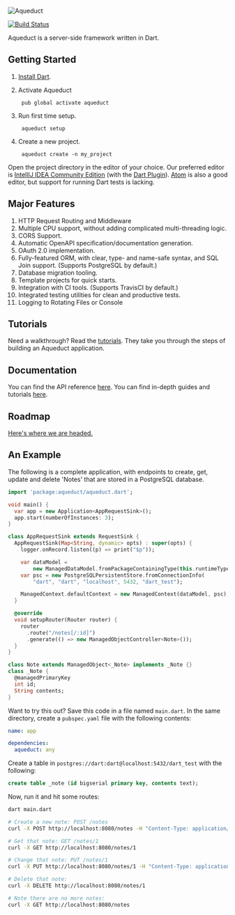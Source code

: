 ![Aqueduct](https://raw.githubusercontent.com/stablekernel/aqueduct/master/images/aqueduct.png)

[![Build Status](https://travis-ci.org/stablekernel/aqueduct.svg?branch=master)](https://travis-ci.org/stablekernel/aqueduct)

Aqueduct is a server-side framework written in Dart.

## Getting Started

1. [Install Dart](https://www.dartlang.org/install).
2. Activate Aqueduct

        pub global activate aqueduct

3. Run first time setup.

        aqueduct setup

4. Create a new project.

        aqueduct create -n my_project

Open the project directory in the editor of your choice. Our preferred editor is [IntellIJ IDEA Community Edition](https://www.jetbrains.com/idea/download/) (with the [Dart Plugin](https://plugins.jetbrains.com/plugin/6351)). [Atom](https://atom.io) is also a good editor, but support for running Dart tests is lacking.

## Major Features

1. HTTP Request Routing and Middleware          
2. Multiple CPU support, without adding complicated multi-threading logic.
3. CORS Support.
4. Automatic OpenAPI specification/documentation generation.
5. OAuth 2.0 implementation.
6. Fully-featured ORM, with clear, type- and name-safe syntax, and SQL Join support. (Supports PostgreSQL by default.)          
7. Database migration tooling.
8. Template projects for quick starts.
9. Integration with CI tools. (Supports TravisCI by default.)        
10. Integrated testing utilities for clean and productive tests.
11. Logging to Rotating Files or Console

## Tutorials

Need a walkthrough? Read the [tutorials](http://stablekernel.github.io/aqueduct/). They take you through the steps of building an Aqueduct application.

## Documentation

You can find the API reference [here](https://www.dartdocs.org/documentation/aqueduct/latest).
You can find in-depth guides and tutorials [here](http://stablekernel.github.io/aqueduct/).

## Roadmap

[Here's where we are headed.](ROADMAP.md)

## An Example

The following is a complete application, with endpoints to create, get, update and delete 'Notes' that are stored in a PostgreSQL database.

```dart
import 'package:aqueduct/aqueduct.dart';

void main() {
  var app = new Application<AppRequestSink>();
  app.start(numberOfInstances: 3);
}

class AppRequestSink extends RequestSink {
  AppRequestSink(Map<String, dynamic> opts) : super(opts) {
    logger.onRecord.listen((p) => print("$p"));

    var dataModel =
        new ManagedDataModel.fromPackageContainingType(this.runtimeType);
    var psc = new PostgreSQLPersistentStore.fromConnectionInfo(
        "dart", "dart", "localhost", 5432, "dart_test");

    ManagedContext.defaultContext = new ManagedContext(dataModel, psc);
  }

  @override
  void setupRouter(Router router) {
    router
      .route("/notes[/:id]")
      .generate(() => new ManagedObjectController<Note>());
  }
}

class Note extends ManagedObject<_Note> implements _Note {}
class _Note {
  @managedPrimaryKey
  int id;
  String contents;
}
```

Want to try this out? Save this code in a file named `main.dart`. In the same directory, create a `pubspec.yaml` file with the following contents:

```yaml
name: app

dependencies:
  aqueduct: any
```
Create a table in `postgres://dart:dart@localhost:5432/dart_test` with the following:

```sql
create table _note (id bigserial primary key, contents text);
```

Now, run it and hit some routes:

```sh
dart main.dart

# Create a new note: POST /notes
curl -X POST http://localhost:8080/notes -H "Content-Type: application/json" -d '{"contents" : "a note"}'

# Get that note: GET /notes/1
curl -X GET http://localhost:8080/notes/1

# Change that note: PUT /notes/1
curl -X PUT http://localhost:8080/notes/1 -H "Content-Type: application/json" -d '{"contents" : "edit"}'

# Delete that note: 
curl -X DELETE http://localhost:8080/notes/1

# Note there are no more notes:
curl -X GET http://localhost:8080/notes
```
